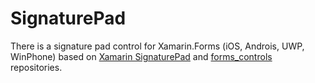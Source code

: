 # SignaturePad

There is a signature pad control for Xamarin.Forms (iOS, Androis, UWP, WinPhone) based on [Xamarin SignaturePad](https://github.com/xamarin/SignaturePad) and [forms_controls](https://github.com/anuracode/forms_controls) repositories.
